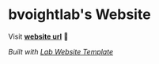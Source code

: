 
# bvoightlab's Website

Visit **[website url](#)** 🚀

_Built with [Lab Website Template](https://greene-lab.gitbook.io/lab-website-template-docs)_

